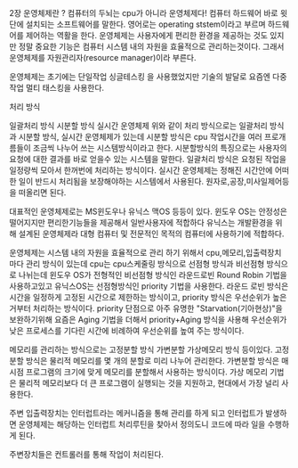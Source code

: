 2장 운영체제란 ?
컴퓨터의 두뇌는 cpu가 아니라 운영체제다!
컴퓨터 하드웨어 바로 윗단에 설치되는 소프트웨어를 말한다.
영어로는 operating ststem이라고 부르며 하드웨어를 제어하는 역활을 한다.
운영체제는 사용자에게 편리한 환경을 제공하는 것도 있지만 정말 중요한 기능은
컴퓨터 시스템 내의 자원을 효율적으로 관리하는것이다. 그래서 운영체제를
자원관리자(resource manager)이라 부른다.

운영체제는 초기에는 단일작업 싱글테스킹 을 사용했었지만 기술의 발달로 요즘엔 다중 작업 멀티 태스킹을 사용한다.

처리 방식

일괄처리 방식
시분할 방식
실시간 운영체제
위와 같이 처리 방식으로는 일괄처리 방식과 시분할 방식, 실시간 운영체제가 있는데 시분할 방식은 cpu 작업시간을 여러 프로개름들이 조금씩 나누어 쓰는 시스템방식이라고 한다. 시분할방식의 특징으로는 사용자의 요청에 대한 결과를 바로 얻을수 있는 시스템을 말한다.
일괄처리 방식은 요청된 작업을 일정량씩 모아서 한꺼번에 처리하는 방식이다.
실시간 운영체제는 정해진 시간안에 어떠한 일이 반드시 처리됨을 보장해야하는 시스템에서 사용된다. 원자로,공장,미사일제어등을 떠올리면 된다.

대표적인 운영체제로는 MS윈도우나 유닉스 맥OS 등등이 있다.
윈도우 OS는 안정성은 떨어지지만 편리한기능들을 제공해서 일반사용자에 적합하다
유닉스는 개발환경을 위해 설계된 운영체제라 대형 컴퓨터 및 전문적인 목적의 컴퓨터에 사용하기에 적합하다.

운영체제는 시스템 내의 자원을 효율적으로 관리 하기 위해서 cpu,메모리,입출력장치 마다 관리 방식이 있는데 cpu는 cpu스케줄링 방식으로 선점형 방식과 비선점형 방식으로 나뉘는데 윈도우 OS가 전형적인 비선점형 방식인 라운드로빈 Round Robin 기법을 사용하고있고 유닉스OS는 선점형방식인 priority 기법을 사용한다. 라운드 로빈 방식은 시간을 일정하게 고정된 시간으로 제한하는 방식이고, priority 방식은 우선순위가 높은거부터 처리하는 방식이다. priority 단점으로 아주 유명한 "Starvation(기아현상)"을 보완하기위해 요즘은 Aging 기법을 더해서 priority+Aging 방식을 사용해 우선순위가 낮은 프로세스를 기다린 시간에 비례하여 우선순위를 높여 주는 방식이다.

메모리를 관리하는 방식으로는 고정분할 방식 가변분할 가상메모리 방식 등이있다.
고정 분할 방식은 물리적 메모리를 몇 개의 분할로 미리 나누어 관리한다.
가변분할 방식은 매 시점 프로그램의 크기에 맞게 메모리를 분할해서 사용하는 방식이다.
가상 메모리 기법은 물리적 메모리보다 더 큰 프로그램이 실행되는 것을 지원하고, 현대에서
가장 널리 사용한다.

주변 입출력장치는 인터럽트라는 메커니즘을 통해 관리를 하게 되고 인터럽트가 발생하면 운영체제는 해당하는 인터럽트 처리루틴을 찾아서 정의도니 코드에 따라 일을 수행하게 된다.

주변장치들은 컨트롤러를 통해 작업이 처리된다.
